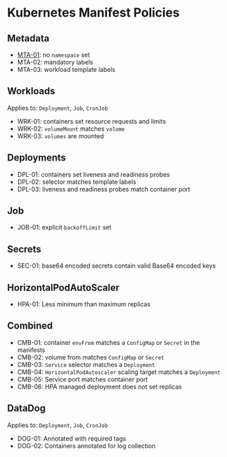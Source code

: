 # Kubernetes Manifest Policies

## Metadata

- [MTA-01](RULES.md#MTA-01): no `namespace` set
- MTA-02: mandatory labels
- MTA-03: workload template labels

## Workloads

Applies to: `Deployment`, `Job`, `CronJob`

- WRK-01: containers set resource requests and limits
- WRK-02: `volumeMount` matches `volume`
- WRK-03: `volumes` are mounted

## Deployments

- DPL-01: containers set liveness and readiness probes
- DPL-02: selector matches template labels
- DPL-03: liveness and readiness probes match container port

## Job

- JOB-01: explicit `backoffLimit` set

## Secrets

- SEC-01: base64 encoded secrets contain valid Base64 encoded keys

## HorizontalPodAutoScaler

- HPA-01: Less minimum than maximum replicas

## Combined

- CMB-01: container `envFrom` matches a `ConfigMap` or `Secret` in the manifests
- CMB-02: volume from matches `ConfigMap` or `Secret`
- CMB-03: `Service` selector matches a `Deployment`
- CMB-04: `HorizontalPodAutoscaler` scaling target matches a `Deployment`
- CMB-05: Service port matches container port
- CMB-06: HPA managed deployment does not set replicas

## DataDog

Applies to: `Deployment`, `Job`, `CronJob`

- DOG-01: Annotated with required tags
- DOG-02: Containers annotated for log collection
